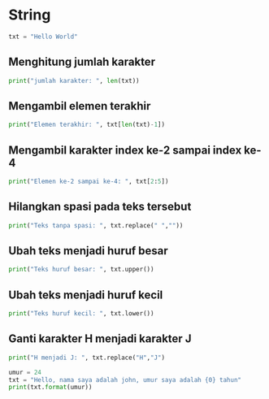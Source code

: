 # String

```python
txt = "Hello World"
```
## Menghitung jumlah karakter
```python
print("jumlah karakter: ", len(txt))
```

## Mengambil elemen terakhir
```python
print("Elemen terakhir: ", txt[len(txt)-1])
```

## Mengambil karakter index ke-2 sampai index ke-4
```python
print("Elemen ke-2 sampai ke-4: ", txt[2:5])
```

## Hilangkan spasi pada teks tersebut
```python
print("Teks tanpa spasi: ", txt.replace(" ",""))
```

## Ubah teks menjadi huruf besar 
```python
print("Teks huruf besar: ", txt.upper())
```

## Ubah teks menjadi huruf kecil
```python
print("Teks huruf kecil: ", txt.lower())
```

## Ganti karakter H menjadi karakter J
```python
print("H menjadi J: ", txt.replace("H","J")
```

```python
umur = 24
txt = "Hello, nama saya adalah john, umur saya adalah {0} tahun"
print(txt.format(umur))
```
